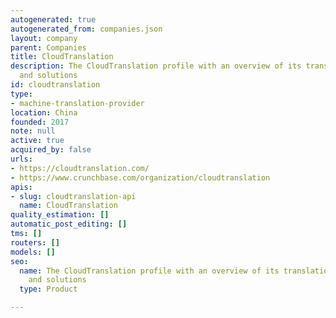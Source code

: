 ```yaml
---
autogenerated: true
autogenerated_from: companies.json
layout: company
parent: Companies
title: CloudTranslation
description: The CloudTranslation profile with an overview of its translation technologies
  and solutions
id: cloudtranslation
type:
- machine-translation-provider
location: China
founded: 2017
note: null
active: true
acquired_by: false
urls:
- https://cloudtranslation.com/
- https://www.crunchbase.com/organization/cloudtranslation
apis:
- slug: cloudtranslation-api
  name: CloudTranslation
quality_estimation: []
automatic_post_editing: []
tms: []
routers: []
models: []
seo:
  name: The CloudTranslation profile with an overview of its translation technologies
    and solutions
  type: Product

---
```


